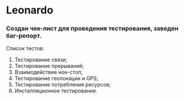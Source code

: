 # Leonardo
### Создан чек-лист для проведения тестирования, заведен баг-репорт.

Список тестов:

1. Тестирование связи;
2. Тестирование прерываний;
3. Взаимодействие нон-стоп;
4. Тестирование геолокации и GPS;
5. Тестирование потребления ресурсов;
6. Инсталляционное тестирование.
